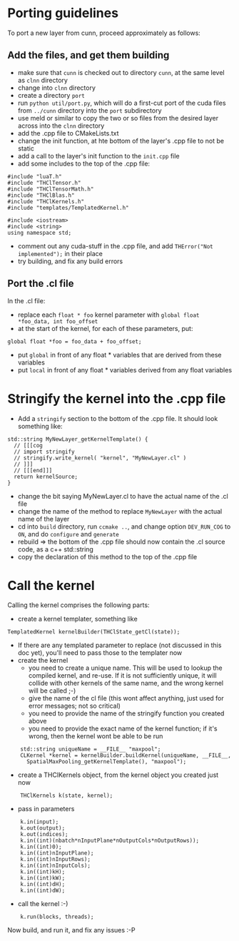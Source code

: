 # Porting guidelines

To port a new layer from cunn, proceed approximately as follows:

## Add the files, and get them building

* make sure that `cunn` is checked out to directory `cunn`, at the same level as `clnn` directory
* change into `clnn` directory
* create a directory `port`
* run `python util/port.py`, which will do a first-cut port of the cuda files from `../cunn` directory into the `port` subdirectory
* use meld or similar to copy the two or so files from the desired layer across into the `clnn` directory
* add the .cpp file to CMakeLists.txt
* change the init function, at hte bottom of the layer's .cpp file to not be static
* add a call to the layer's init function to the `init.cpp` file
* add some includes to the top of the .cpp file:
```
#include "luaT.h"
#include "THClTensor.h"
#include "THClTensorMath.h"
#include "THClBlas.h"
#include "THClKernels.h"
#include "templates/TemplatedKernel.h"

#include <iostream>
#include <string>
using namespace std;
```
* comment out any cuda-stuff in the .cpp file, and add `THError("Not implemented");` in their place
* try building, and fix any build errors

## Port the .cl file

In the .cl file:
* replace each `float * foo` kernel parameter with `global float *foo_data, int foo_offset`
* at the start of the kernel, for each of these parameters, put:
```
global float *foo = foo_data + foo_offset;
```
* put `global` in front of any float * variables that are derived from these variables
* put `local` in front of any float * variables derived from any float variables

# Stringify the kernel into the .cpp file

* Add a `stringify` section to the bottom of the .cpp file. It should look something like:
```
std::string MyNewLayer_getKernelTemplate() {
  // [[[cog
  // import stringify
  // stringify.write_kernel( "kernel", "MyNewLayer.cl" )
  // ]]]
  // [[[end]]]
  return kernelSource;
}
```
* change the bit saying MyNewLayer.cl to have the actual name of the .cl file
* change the name of the method to replace `MyNewLayer` with the actual name of the layer
* cd into `build` directory, run `ccmake ..`, and change option `DEV_RUN_COG` to `ON`, and do `configure` and `generate`
* rebuild => the bottom of the .cpp file should now contain the .cl source code, as a c++ std::string
* copy the declaration of this method to the top of the .cpp file

# Call the kernel

Calling the kernel comprises the following parts:
* create a kernel templater, something like
```
TemplatedKernel kernelBuilder(THClState_getCl(state));
```
* If there are any templated parameter to replace (not discussed in this doc yet), you'll need to pass those to the templater now
* create the kernel
  * you need to create a unique name.  This will be used to lookup the compiled kernel, and re-use.  If it is not sufficiently unique, it will collide with other kernels of the same name, and the wrong kernel will be called ;-)
  * give the name of the cl file (this wont affect anything, just used for error messages; not so critical)
  * you need to provide the name of the stringify function you created above
  * you need to provide the exact name of the kernel function; if it's wrong, then the kernel wont be able to be run
```
    std::string uniqueName = __FILE__ "maxpool";
    CLKernel *kernel = kernelBuilder.buildKernel(uniqueName, __FILE__,
      SpatialMaxPooling_getKernelTemplate(), "maxpool");
```
* create a THClKernels object, from the kernel object you created just now
```
    THClKernels k(state, kernel);
```
* pass in parameters
```
    k.in(input);
    k.out(output);
    k.out(indices);
    k.in((int)(nbatch*nInputPlane*nOutputCols*nOutputRows));
    k.in((int)0);
    k.in((int)nInputPlane);
    k.in((int)nInputRows);
    k.in((int)nInputCols);
    k.in((int)kH);
    k.in((int)kW);
    k.in((int)dH);
    k.in((int)dW);
```
* call the kernel :-)
```
    k.run(blocks, threads);
```

Now build, and run it, and fix any issues :-P

